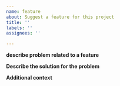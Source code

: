 ```yaml
---
name: feature
about: Suggest a feature for this project
title: ''
labels: ''
assignees: ''

---
```


**describe problem related to a feature**


**Describe the solution for the problem**


**Additional context**
